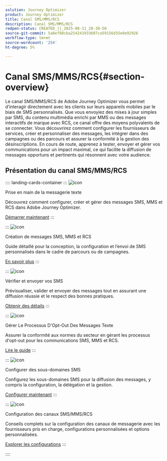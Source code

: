 ```yaml
---
solution: Journey Optimizer
product: Journey Optimizer
title: Canal SMS/MMS/RCS
description: Canal SMS/MMS/RCS
redpen-status: CREATED_||_2025-08-11_20-38-50
source-git-commit: 5a8ef88cba254241933607ca59156d35e0e92926
workflow-type: tm+mt
source-wordcount: '254'
ht-degree: 5%

---
```



# Canal SMS/MMS/RCS{#section-overview}

Le canal SMS/MMS/RCS de Adobe Journey Optimizer vous permet d’interagir directement avec les clients sur leurs appareils mobiles par le biais de SMS personnalisés. Que vous envoyiez des mises à jour simples par SMS, du contenu multimédia enrichi par MMS ou des messages interactifs de marque avec RCS, ce canal offre des moyens polyvalents de se connecter. Vous découvrirez comment configurer les fournisseurs de services, créer et personnaliser des messages, les intégrer dans des campagnes ou des parcours et assurer la conformité à la gestion des désinscriptions. En cours de route, apprenez à tester, envoyer et gérer vos communications pour un impact maximal, ce qui facilite la diffusion de messages opportuns et pertinents qui résonnent avec votre audience.

## Présentation du canal SMS/MMS/RCS

:::: landing-cards-container
:::
![icon](https://cdn.experienceleague.adobe.com/icons/circle-play.svg)

Prise en main de la messagerie texte

Découvrez comment configurer, créer et gérer des messages SMS, MMS et RCS dans Adobe Journey Optimizer.

[Démarrer maintenant](../using/sms/get-started-sms.md)
:::

:::
![icon](https://cdn.experienceleague.adobe.com/icons/list-check.svg)

Création de messages SMS, MMS et RCS

Guide détaillé pour la conception, la configuration et l’envoi de SMS personnalisés dans le cadre de parcours ou de campagnes.

[En savoir plus](../using/sms/create-sms.md)
:::

:::
![icon](https://cdn.experienceleague.adobe.com/icons/list-check.svg)

Vérifier et envoyer vos SMS

Prévisualiser, valider et envoyer des messages tout en assurant une diffusion réussie et le respect des bonnes pratiques.

[Obtenir des détails](../using/sms/send-sms.md)
:::

:::
![icon](https://cdn.experienceleague.adobe.com/icons/shield-halved.svg)

Gérer Le Processus D&#39;Opt-Out Des Messages Texte

Assurer la conformité aux normes du secteur en gérant les processus d&#39;opt-out pour les communications SMS, MMS et RCS.

[Lire le guide](../using/sms/sms-opt-out.md)
:::

:::
![icon](https://cdn.experienceleague.adobe.com/icons/gear.svg)

Configurer des sous-domaines SMS

Configurez les sous-domaines SMS pour la diffusion des messages, y compris la configuration, la délégation et la gestion.

[Configurer maintenant](../using/sms/sms-subdomains.md)
:::

:::
![icon](https://cdn.experienceleague.adobe.com/icons/code-branch.svg)

Configuration des canaux SMS/MMS/RCS

Conseils complets sur la configuration des canaux de messagerie avec les fournisseurs pris en charge, configurations personnalisées et options personnalisées.

[Explorer les configurations](configure-sms-landing-page.md)
:::

::::
